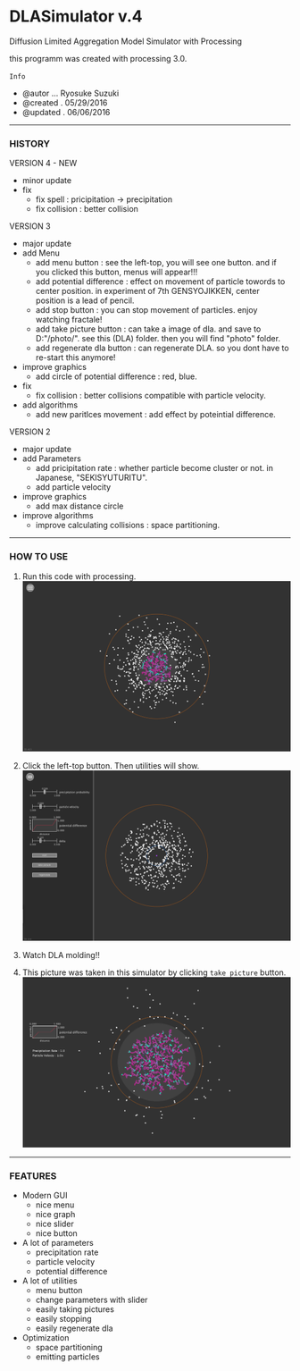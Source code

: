 # DLASimulator v.4
Diffusion Limited Aggregation Model Simulator with Processing

this programm was created with processing 3.0.

``Info``

- @autor ... Ryosuke Suzuki
- @created . 05/29/2016
- @updated . 06/06/2016

***

### HISTORY

VERSION 4 - NEW
 - minor update
 - fix
   - fix spell : pricipitation -> precipitation
   - fix collision : better collision
   
VERSION 3
 - major update
 - add Menu
   - add menu button : see the left-top, you will see one button. and if you clicked this button, menus will appear!!!
   - add potential difference : effect on movement of particle towords to center position. in experiment of 7th GENSYOJIKKEN, center position is a lead of pencil.
   - add stop button : you can stop movement of particles. enjoy watching fractale!
   - add take picture button : can take a image of dla. and save to D:"/photo/". see this (DLA) folder. then you will find "photo" folder.
   - add regenerate dla button : can regenerate DLA. so you dont have to re-start this anymore!
 - improve graphics
   - add circle of potential difference : red, blue.
 - fix
   - fix collision : better collisions compatible with particle velocity.
 - add algorithms
   - add new paritlces movement : add effect by poteintial difference.
   
VERSION 2
 - major update
 - add Parameters
   - add pricipitation rate : whether particle become cluster or not. in Japanese, "SEKISYUTURITU".
   - add particle velocity
 - improve graphics
   - add max distance circle
 - improve algorithms
   - improve  calculating collisions : space partitioning.
 
***

### HOW TO USE
1. Run this code with processing.
![run](https://github.com/RyosukeCla/DLASimulator/blob/images/%E3%82%B9%E3%82%AF%E3%83%AA%E3%83%BC%E3%83%B3%E3%82%B7%E3%83%A7%E3%83%83%E3%83%88%202016-06-06%203.02.37.png?raw=true)

2. Click the left-top button. Then utilities will show.
![click menu button](https://github.com/RyosukeCla/DLASimulator/blob/images/%E3%82%B9%E3%82%AF%E3%83%AA%E3%83%BC%E3%83%B3%E3%82%B7%E3%83%A7%E3%83%83%E3%83%88%202016-06-05%2018.07.00.png?raw=true)

3. Watch DLA molding!!

4. This picture was taken in this simulator by clicking ``take picture`` button.
![picture](https://github.com/RyosukeCla/DLASimulator/blob/images/IMG_2016y6m6d1h46m31.png?raw=true)

***

### FEATURES
- Modern GUI
  - nice menu
  - nice graph
  - nice slider
  - nice button
- A lot of parameters
  - precipitation rate
  - particle velocity
  - potential difference
- A lot of utilities
  - menu button
  - change parameters with slider
  - easily taking pictures
  - easily stopping
  - easily regenerate dla
- Optimization
  - space partitioning
  - emitting particles

  
